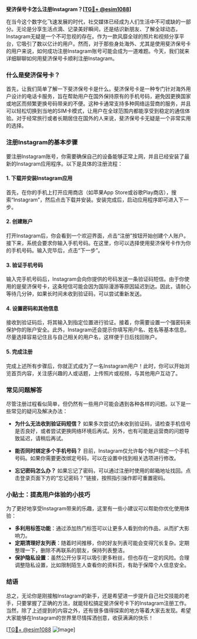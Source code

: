 **斐济保号卡怎么注册Instagram？[[TG💪+ @esim1088](https://t.me/s/esim1088)]**

在当今这个数字化飞速发展的时代，社交媒体已经成为人们生活中不可或缺的一部分。无论是分享生活点滴、记录美好瞬间，还是结识新朋友、了解全球动态，Instagram无疑是一个不可忽视的存在。作为一款风靡全球的照片和视频分享平台，它吸引了数以亿计的用户。然而，对于那些身处海外、尤其是使用斐济保号卡的用户来说，如何成功注册Instagram账号可能会成为一道难题。今天，我们就来详细聊聊如何用斐济保号卡顺利注册Instagram。

### 什么是斐济保号卡？

首先，让我们简单了解一下斐济保号卡是什么。斐济保号卡是一种专门针对海外用户设计的电话卡服务，旨在帮助用户在国外保持原有的手机号码，避免因更换国家或地区而频繁更换号码带来的不便。这种卡通常支持多种网络运营商的服务，并且可以轻松切换到当地的SIM卡模式，让用户在全球范围内都能享受到稳定的通信体验。对于经常旅行或者长期居住在国外的人来说，斐济保号卡无疑是一个非常实用的选择。

### 注册Instagram的基本步骤

要注册Instagram账号，你需要确保自己的设备能够正常上网，并且已经安装了最新的Instagram应用程序。以下是具体的注册流程：

#### 1. 下载并安装Instagram应用

首先，在你的手机上打开应用商店（如苹果App Store或谷歌Play商店），搜索“Instagram”，然后点击下载并安装。安装完成后，启动应用程序即可进入下一步。

#### 2. 创建账户

打开Instagram后，你会看到一个欢迎界面，点击“注册”按钮开始创建个人账户。接下来，系统会要求你输入手机号码。在这里，你可以选择使用斐济保号卡作为你的手机号码。输入完毕后，点击“下一步”。

#### 3. 验证手机号码

输入完手机号码后，Instagram会向你提供的号码发送一条验证码短信。由于你使用的是斐济保号卡，这条短信可能会因为国际漫游等原因延迟到达。因此，请耐心等待几分钟，如果长时间未收到验证码，可以尝试重新发送。

#### 4. 设置密码和其他信息

接收到验证码后，将其输入到指定位置进行验证。接着，你需要设置一个强密码来保护你的账户安全。此外，Instagram还会提示你填写用户名、姓名等基本信息。尽量选择容易记住且与自己相关的用户名，这样便于日后找回账户。

#### 5. 完成注册

完成上述所有步骤后，你就正式成为了一名Instagram用户！此时，你可以开始浏览首页内容，关注感兴趣的人或话题，上传照片或视频，与其他用户互动了。

### 常见问题解答

尽管注册过程看似简单，但仍然有一些用户可能会遇到各种各样的问题。以下是一些常见的疑问及解决办法：

- **为什么无法收到验证码短信？**
  如果多次尝试仍未收到验证码，请检查手机信号是否良好，或者尝试更换网络环境后再试。另外，也有可能是运营商的问题导致延迟，请稍后再试。

- **能否同时绑定多个手机号码？**
  目前，Instagram仅允许每个账户绑定一个手机号码。如果你需要更改绑定号码，可以在设置中找到相关选项进行修改。

- **忘记密码怎么办？**
  如果忘记了密码，可以通过注册时使用的邮箱地址找回。点击登录页面下方的“忘记密码？”链接，按照指引操作即可重置密码。

### 小贴士：提高用户体验的小技巧

为了更好地享受Instagram带来的乐趣，这里有一些小建议可以帮助你优化使用体验：

- **多利用标签功能**：通过添加热门标签可以让更多人看到你的作品，从而扩大影响力。
- **定期清理好友列表**：随着时间推移，你的好友列表可能会变得冗长复杂。定期整理一下，删除不再联系的朋友，保持列表整洁。
- **保护隐私设置**：虽然公开分享可以吸引更多粉丝，但也存在一定的风险。合理调整隐私设置，比如限制陌生人查看你的资料页，有助于保障个人信息安全。

### 结语

总之，无论你是刚接触Instagram的新手，还是希望进一步提升自己社交技能的老手，只要掌握了正确的方法，就能轻松搞定斐济保号卡下的Instagram注册工作。当然，除了上述提到的内容之外，还有很多值得探索的地方等着大家去发现。希望大家能够在Instagram的世界里尽情挥洒创意，收获满满的快乐！

[[TG💪+ @esim1088](https://t.me/s/esim1088) ![Image](https://i.postimg.cc/4NQfJmqS/Snipaste-2025-05-13-00-14-12.png)]